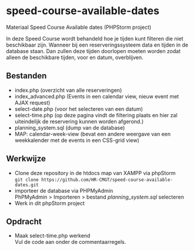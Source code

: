 # speed-course-available-dates
Materiaal Speed Course Available dates (PHPStorm project)

In deze Speed Course wordt behandeld hoe je tijden kunt filteren die niet beschikbaar zijn. Wanneer bij een reserveringssysteem data en tijden in de database staan. Dan zullen deze tijden doorlopen moeten worden zodat alleen de beschikbare tijden, voor en datum, overblijven.

## Bestanden
- index.php (overzicht van alle reserveringen)
- index_advanced.php (Events in een calendar view, nieuw event met AJAX request)
- select-date.php (voor het selecteren van een datum)
- select-time.php (op deze pagina vindt de filtering plaats en hier zal uiteindelijk de reservering kunnen worden afgerond.)
- planning_system.sql (dump van de database)
- MAP: calendar-week-view (bevat een andere weergave van een weekkalender met de events in een CSS-grid view)

## Werkwijze
- Clone deze repository in de htdocs map van XAMPP via phpStorm  
  `git clone https://github.com/HR-CMGT/speed-course-available-dates.git`
- importeer de database via PHPMyAdmin  
  PhPMyAdmin > Importeren > bestand _planning_system.sql_ selecteren
- Werk in dit phpStorm project

## Opdracht
- Maak select-time.php werkend  
  Vul de code aan onder de commentaarregels.